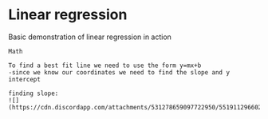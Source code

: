 # Linear regression
Basic demonstration of linear regression in action
```
Math

To find a best fit line we need to use the form y=mx+b
-since we know our coordinates we need to find the slope and y intercept

finding slope: 
![](https://cdn.discordapp.com/attachments/531278659097722950/551911296602210315/unknown.png)
